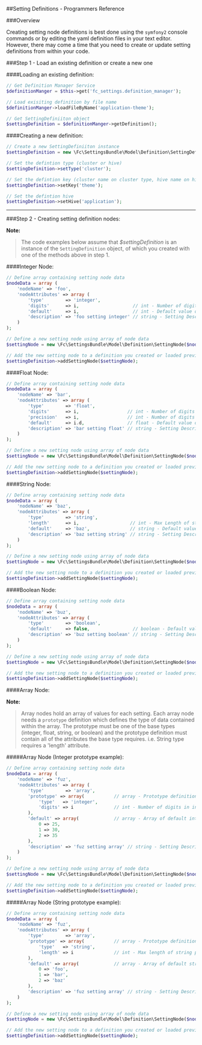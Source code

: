 ##Setting Definitions - Programmers Reference

###Overview

Creating setting node definitions is best done using the `symfony2` console
commands or by editing the yaml definition files in your text editor. However,
there may come a time that you need to create or update setting definitions from
within your code.


###Step 1 - Load an existing definition or create a new one

####Loading an existing definition:

``` php
// Get Definition Manager Service
$definitionManger = $this->get('fc_settings.definition_manager');

// Load exisiting definition by file name
$definitionManger->loadFileByName('application-theme');

// Get SettingDefiniiton object
$settingDefinition = $definitionManger->getDefinition();
```

####Creating a new definition:

``` php
// Create a new SettingDefiniiton instance
$settingDefinition = new \Fc\SettingsBundle\Model\Definition\SettingDefinition();

// Set the defintion type (cluster or hive)
$settingDefinition->setType('cluster');

// Set the defintion key (cluster name on cluster type, hive name on hive type )
$settingDefinition->setKey('theme');

// Set the defintion hive
$settingDefinition->setHive('application');

```
---

###Step 2 - Creating setting definition nodes:

**Note:**

> The code examples below assume that *$settingDefinition* is an instance of the
> `SettingDefinition` object, of which you created with one of the methods above
> in step 1.

####Integer Node:

``` php
// Define array containing setting node data
$nodeData = array (
    'nodeName' => 'foo',
    'nodeAttributes' => array (
        'type'        => 'integer',
        'digits'      => i,                    // int - Number of digits in integer
        'default'     => i,                    // int - Default value of integer [optional]
        'description' => 'foo setting integer' // string - Setting Description [optional]
    )
);

// Define a new setting node using array of node data
$settingNode = new \Fc\SettingsBundle\Model\Definition\SettingNode($nodeData);

// Add the new setting node to a definition you created or loaded previously
$settingDefinition->addSettingNode($settingNode);
```

####Float Node:

``` php
// Define array containing setting node data
$nodeData = array (
    'nodeName' => 'bar',
    'nodeAttributes' => array (
        'type'        => 'float',
        'digits'      => i,                  // int - Number of digits in float setting
        'precision'   => i,                  // int - Number of digits after decimal in float setting
        'default'     => i.d,                // float - Default value of float [optional]
        'description' => 'bar setting float' // string - Setting Description [optional]
    )
);

// Define a new setting node using array of node data
$settingNode = new \Fc\SettingsBundle\Model\Definition\SettingNode($nodeData);

// Add the new setting node to a definition you created or loaded previously
$settingDefinition->addSettingNode($settingNode);
```

####String Node:

``` php
// Define array containing setting node data
$nodeData = array (
    'nodeName' => 'baz',
    'nodeAttributes' => array (
        'type'        => 'string',
        'length'      => i,                   // int - Max Length of string setting
        'default'     => 'baz',               // string - Default value of string [optional]
        'description' => 'baz setting string' // string - Setting Description [optional]
    )
);

// Define a new setting node using array of node data
$settingNode = new \Fc\SettingsBundle\Model\Definition\SettingNode($nodeData);

// Add the new setting node to a definition you created or loaded previously
$settingDefinition->addSettingNode($settingNode);
```

####Boolean Node:

``` php
// Define array containing setting node data
$nodeData = array (
    'nodeName' => 'buz',
    'nodeAttributes' => array (
        'type'        => 'boolean',
        'default'     => false,                // boolean - Default value of boolean [optional]
        'description' => 'buz setting boolean' // string - Setting Description [optional]
    )
);

// Define a new setting node using array of node data
$settingNode = new \Fc\SettingsBundle\Model\Definition\SettingNode($nodeData);

// Add the new setting node to a definition you created or loaded previously
$settingDefinition->addSettingNode($settingNode);
```


####Array Node:

**Note:**

> Array nodes hold an array of values for each setting. Each array node needs
> a `prototype` definition which defines the type of data contained within the
> array. The prototype must be one of the base types (integer, float, string,
> or boolean) and the prototype definition must contain all of the attributes
> the base type requires. i.e. String type requires a 'length' attribute.

#####Array Node (Integer prototype example):

``` php
// Define array containing setting node data
$nodeData = array (
    'nodeName' => 'fuz',
    'nodeAttributes' => array (
        'type'        => 'array',
        'prototype' => array(           // array - Prototype definition
            'type'   => 'integer',
            'digits' => i               // int - Number of digits in integer prototype
        ),
        'default' => array(             // array - Array of default int values [optional]
            0 => 25,
            1 => 30,
            2 => 35
        ),
        'description' => 'fuz setting array' // string - Setting Description [optional]
    )
);

// Define a new setting node using array of node data
$settingNode = new \Fc\SettingsBundle\Model\Definition\SettingNode($nodeData);

// Add the new setting node to a definition you created or loaded previously
$settingDefinition->addSettingNode($settingNode);
```

#####Array Node (String prototype example):

``` php
// Define array containing setting node data
$nodeData = array (
    'nodeName' => 'fuz',
    'nodeAttributes' => array (
        'type'        => 'array',
        'prototype' => array(           // array - Prototype definition
            'type'   => 'string',
            'length' => i               // int - Max length of string prototype
        ),
        'default' => array(             // array - Array of default string values [optional]
            0 => 'foo',
            1 => 'bar',
            2 => 'baz'
        ),
        'description' => 'fuz setting array' // string - Setting Description [optional]
    )
);

// Define a new setting node using array of node data
$settingNode = new \Fc\SettingsBundle\Model\Definition\SettingNode($nodeData);

// Add the new setting node to a definition you created or loaded previously
$settingDefinition->addSettingNode($settingNode);
```